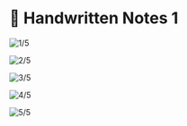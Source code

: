 # 📔 Handwritten Notes 1

![1/5](<../.gitbook/assets/DocScanner 21-May-2022 3-26 pm\_1 (1).jpg>)

![2/5](<../.gitbook/assets/DocScanner 21-May-2022 3-26 pm\_2.jpg>)

![3/5](<../.gitbook/assets/DocScanner 21-May-2022 3-26 pm\_3.jpg>)

![4/5](<../.gitbook/assets/DocScanner 21-May-2022 3-26 pm\_4.jpg>)

![5/5](<../.gitbook/assets/DocScanner 21-May-2022 3-26 pm\_5.jpg>)
